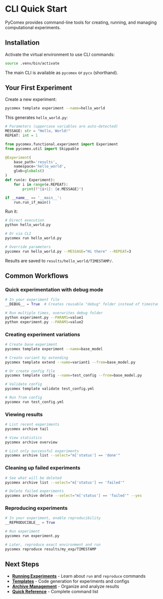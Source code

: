 # CLI Quick Start

PyComex provides command-line tools for creating, running, and managing computational experiments.

## Installation

Activate the virtual environment to use CLI commands:

```bash
source .venv/bin/activate
```

The main CLI is available as `pycomex` or `pycx` (shorthand).

## Your First Experiment

Create a new experiment:

```bash
pycomex template experiment --name=hello_world
```

This generates `hello_world.py`:

```python
# Parameters (uppercase variables are auto-detected)
MESSAGE: str = "Hello, World!"
REPEAT: int = 1

from pycomex.functional.experiment import Experiment
from pycomex.util import Skippable

@Experiment(
    base_path='results',
    namespace='hello_world',
    glob=globals()
)
def run(e: Experiment):
    for i in range(e.REPEAT):
        print(f"{i+1}: {e.MESSAGE}")

if __name__ == '__main__':
    run.run_if_main()
```

Run it:

```bash
# Direct execution
python hello_world.py

# Or via CLI
pycomex run hello_world.py

# Override parameters
pycomex run hello_world.py --MESSAGE="Hi there" --REPEAT=3
```

Results are saved to `results/hello_world/TIMESTAMP/`.

## Common Workflows

### Quick experimentation with debug mode

```python
# In your experiment file
__DEBUG__ = True  # Creates reusable "debug" folder instead of timestamp
```

```bash
# Run multiple times, overwrites debug folder
python experiment.py --PARAM1=value1
python experiment.py --PARAM1=value2
```

### Creating experiment variations

```bash
# Create base experiment
pycomex template experiment --name=base_model

# Create variant by extending
pycomex template extend --name=variant1 --from=base_model.py

# Or create config file
pycomex template config --name=test_config --from=base_model.py

# Validate config
pycomex template validate test_config.yml

# Run from config
pycomex run test_config.yml
```

### Viewing results

```bash
# List recent experiments
pycomex archive tail

# View statistics
pycomex archive overview

# List only successful experiments
pycomex archive list --select="m['status'] == 'done'"
```

### Cleaning up failed experiments

```bash
# See what will be deleted
pycomex archive list --select="m['status'] == 'failed'"

# Delete failed experiments
pycomex archive delete --select="m['status'] == 'failed'" --yes
```

### Reproducing experiments

```python
# In your experiment, enable reproducibility
__REPRODUCIBLE__ = True
```

```bash
# Run experiment
pycomex run experiment.py

# Later, reproduce exact environment and run
pycomex reproduce results/my_exp/TIMESTAMP
```

## Next Steps

- **[Running Experiments](cli_run.md)** - Learn about `run` and `reproduce` commands
- **[Templates](cli_template.md)** - Code generation for experiments and configs
- **[Archive Management](cli_archive.md)** - Organize and analyze results
- **[Quick Reference](cli_reference.md)** - Complete command list
